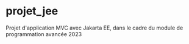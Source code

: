 # projet_jee
Projet d'application MVC avec Jakarta EE, dans le cadre du module de programmation avancée 2023
